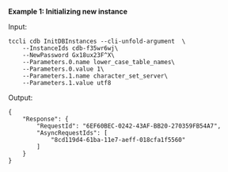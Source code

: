 **Example 1: Initializing new instance**



Input: 

```
tccli cdb InitDBInstances --cli-unfold-argument  \
    --InstanceIds cdb-f35wr6wj\
    --NewPassword Gx18ux23F^X\
    --Parameters.0.name lower_case_table_names\
    --Parameters.0.value 1\
    --Parameters.1.name character_set_server\
    --Parameters.1.value utf8
```

Output: 
```
{
    "Response": {
        "RequestId": "6EF60BEC-0242-43AF-BB20-270359FB54A7",
        "AsyncRequestIds": [
            "8cd119d4-61ba-11e7-aeff-018cfa1f5560"
        ]
    }
}
```

